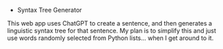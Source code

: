 * Syntax Tree Generator

This web app uses ChatGPT to create a sentence, and then generates a linguistic syntax tree for that sentence. My plan is to simplify this and just use words randomly selected from Python lists... when I get around to it.
